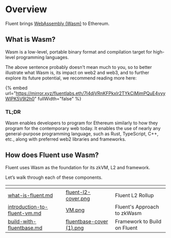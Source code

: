 # Overview

Fluent brings [WebAssembly (Wasm)](https://webassembly.org/) to Ethereum.

## What is Wasm?

Wasm is a low-level, portable binary format and compilation target for high-level programming languages.

The above sentence probably doesn't mean much to you, so to better illustrate what Wasm is, its impact on web2 and web3, and to further explore its future potential, we recommend reading more here:

{% embed url="https://mirror.xyz/fluentlabs.eth/7I4djVRnKFPkxlr2TYkCiMjmPQuE4vyyWIPK5V9l2h0" fullWidth="false" %}

### TL;DR

Wasm enables developers to program for Ethereum similarly to how they program for the contemporary web today. It enables the use of nearly any general-purpose programming language, such as Rust, TypeScript, C++, etc., along with preferred web2 libraries and frameworks.

## How does Fluent use Wasm?

Fluent uses Wasm as the foundation for its zkVM, L2 and framework.

Let’s walk through each of these components.

<table data-view="cards"><thead><tr><th data-type="content-ref"></th><th data-hidden data-card-cover data-type="files"></th><th data-hidden></th></tr></thead><tbody><tr><td><a href="introduction/what-is-fluent.md">what-is-fluent.md</a></td><td><a href=".gitbook/assets/fluent-l2-cover.png">fluent-l2-cover.png</a></td><td>Fluent L2 Rollup</td></tr><tr><td><a href="introduction/introduction-to-fluent-vm.md">introduction-to-fluent-vm.md</a></td><td><a href=".gitbook/assets/VM.png">VM.png</a></td><td>Fluent's Approach to zkWasm</td></tr><tr><td><a href="introduction/build-with-fluentbase.md">build-with-fluentbase.md</a></td><td><a href=".gitbook/assets/fluentbase-cover (1).png">fluentbase-cover (1).png</a></td><td>Framework to Build on Fluent</td></tr></tbody></table>

### &#x20;<a href="#introduction" id="introduction"></a>
